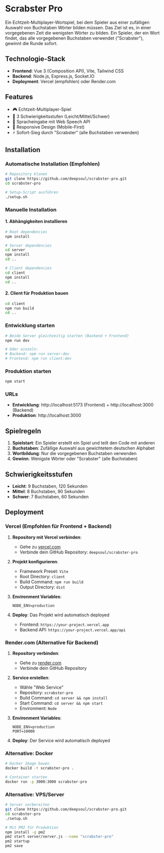 # Scrabster Pro

Ein Echtzeit-Multiplayer-Wortspiel, bei dem Spieler aus einer zufälligen Auswahl von Buchstaben Wörter bilden müssen. Das Ziel ist es, in einer vorgegebenen Zeit die wenigsten Wörter zu bilden. Ein Spieler, der ein Wort findet, das alle vorgegebenen Buchstaben verwendet ("Scrabster"), gewinnt die Runde sofort.

## Technologie-Stack

- **Frontend**: Vue 3 (Composition API), Vite, Tailwind CSS
- **Backend**: Node.js, Express.js, Socket.IO
- **Deployment**: Vercel (empfohlen) oder Render.com

## Features

- 🎮 Echtzeit-Multiplayer-Spiel
- 🎯 3 Schwierigkeitsstufen (Leicht/Mittel/Schwer)
- 🎤 Spracheingabe mit Web Speech API
- 📱 Responsive Design (Mobile-First)
- ⚡ Sofort-Sieg durch "Scrabster" (alle Buchstaben verwenden)

## Installation

### Automatische Installation (Empfohlen)

```bash
# Repository klonen
git clone https://github.com/deepsoul/scrabster-pro.git
cd scrabster-pro

# Setup-Script ausführen
./setup.sh
```

### Manuelle Installation

#### 1. Abhängigkeiten installieren

```bash
# Root dependencies
npm install

# Server dependencies
cd server
npm install
cd ..

# Client dependencies
cd client
npm install
cd ..
```

#### 2. Client für Produktion bauen

```bash
cd client
npm run build
cd ..
```

### Entwicklung starten

```bash
# Beide Server gleichzeitig starten (Backend + Frontend)
npm run dev

# Oder einzeln:
# Backend: npm run server:dev
# Frontend: npm run client:dev
```

### Produktion starten

```bash
npm start
```

### URLs

- **Entwicklung**: http://localhost:5173 (Frontend) + http://localhost:3000 (Backend)
- **Produktion**: http://localhost:3000

## Spielregeln

1. **Spielstart**: Ein Spieler erstellt ein Spiel und teilt den Code mit anderen
2. **Buchstaben**: Zufällige Auswahl aus gewichtetem deutschen Alphabet
3. **Wortbildung**: Nur die vorgegebenen Buchstaben verwenden
4. **Gewinn**: Wenigste Wörter oder "Scrabster" (alle Buchstaben)

## Schwierigkeitsstufen

- **Leicht**: 9 Buchstaben, 120 Sekunden
- **Mittel**: 8 Buchstaben, 90 Sekunden
- **Schwer**: 7 Buchstaben, 60 Sekunden

## Deployment

### Vercel (Empfohlen für Frontend + Backend)

1. **Repository mit Vercel verbinden**:

   - Gehe zu [vercel.com](https://vercel.com)
   - Verbinde dein GitHub Repository: `deepsoul/scrabster-pro`

2. **Projekt konfigurieren**:

   - Framework Preset: `Vite`
   - Root Directory: `client`
   - Build Command: `npm run build`
   - Output Directory: `dist`

3. **Environment Variables**:

   ```
   NODE_ENV=production
   ```

4. **Deploy**: Das Projekt wird automatisch deployed
   - Frontend: `https://your-project.vercel.app`
   - Backend API: `https://your-project.vercel.app/api`

### Render.com (Alternative für Backend)

1. **Repository verbinden**:

   - Gehe zu [render.com](https://render.com)
   - Verbinde dein GitHub Repository

2. **Service erstellen**:

   - Wähle "Web Service"
   - Repository: `scrabster-pro`
   - Build Command: `cd server && npm install`
   - Start Command: `cd server && npm start`
   - Environment: `Node`

3. **Environment Variables**:

   ```
   NODE_ENV=production
   PORT=10000
   ```

4. **Deploy**: Der Service wird automatisch deployed

### Alternative: Docker

```bash
# Docker Image bauen
docker build -t scrabster-pro .

# Container starten
docker run -p 3000:3000 scrabster-pro
```

### Alternative: VPS/Server

```bash
# Server vorbereiten
git clone https://github.com/deepsoul/scrabster-pro.git
cd scrabster-pro
./setup.sh

# Mit PM2 für Produktion
npm install -g pm2
pm2 start server/server.js --name "scrabster-pro"
pm2 startup
pm2 save
```
